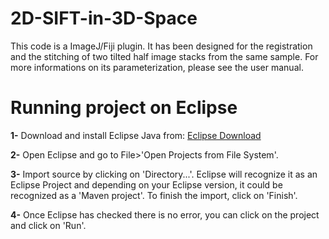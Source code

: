 # 2D-SIFT-in-3D-Space

This code is a ImageJ/Fiji plugin. It has been designed for the registration and the stitching of two tilted half image stacks from the same sample.
For more informations on its parameterization, please see the user manual.

# Running project on Eclipse

**1-** Download and install Eclipse Java from: [Eclipse Download](https://www.eclipse.org/downloads/)

**2-** Open Eclipse and go to File>'Open Projects from File System'.

**3-** Import source by clicking on 'Directory...'. Eclipse will recognize it as an Eclipse Project and depending on your Eclipse version, it could be recognized as a 'Maven project'. To finish the import, click on 'Finish'.

**4-** Once Eclipse has checked there is no error, you can click on the project and click on 'Run'.